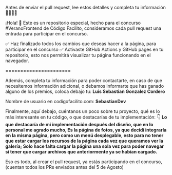 Antes de enviar el pull request, lee estos detalles y completa tu información 🚨🚨🚨🚨

¡Hola! 👋 Este es un repositorio especial, hecho para el concurso #VeranoFrontend de Código Facilito, consideramos cada pull request una entrada para participar en el concurso.

✅ Haz finalizado todos los cambios que deseas hacer a la página, para participar en el concurso
✅ Activaste GitHub Actions y GitHub pages en tu repositorio, esto nos permitirá visualizar tu página funcionando en el navegador.

======================

Además, completa tu información para poder contactarte, en caso de que necesitemos información adicional, o debamos informarte que has ganado alguno de los premios, coloca debajo tu: **Luis Sebastian Gonzalez Cordero**

Nombre de usuario en codigofacilito.com: **SebastianDev**

Finalmente, aquí debajo, cuéntanos un poco sobre tu proyecto, qué es lo más interesante en tu código, o que destacarías de tu implementación: 👇
**Lo que destacaría de mi implementación después del diseño, que en lo personal me agrado mucho, Es la página de fotos, ya que decidí integrarla en la misma página, pero como un menú desplegable, esto para no tener que estar cargar los recursos de la página cada vez que queramos ver la galería; Solo hace falta cargar la página una sola vez para poder navegar si tener que cargar archivos que anteriormente ya se habían cargado.**

Eso es todo, al crear el pull request, ya estás participando en el concurso, (cuentan todos los PRs enviados antes del 5 de Agosto)
